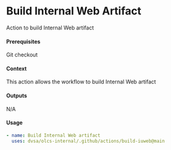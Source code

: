 # Build Internal Web Artifact
Action to build Internal Web artifact

####  Prerequisites
Git checkout

####  Context
This action allows the workflow to build Internal Web artifact

####  Outputs
N/A

####  Usage
```yaml
- name: Build Internal Web artifact
  uses: dvsa/olcs-internal/.github/actions/build-iuweb@main
```